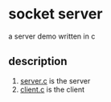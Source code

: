 # socket server
a server demo written in c
## description
1. [server.c](./server.c) is the server
2. [client.c](./client.c) is the client